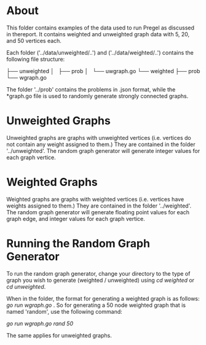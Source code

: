 # About
This folder contains examples of the data used to run Pregel as discussed in thereport. It contains weighted and unweighted graph data with 5, 20, and 50 vertices each.

Each folder ('../data/unweighted/..') and ('../data/weighted/..') contains the following file structure:

├── unweighted
│   ├── prob
│   └── uwgraph.go
└── weighted
    ├── prob
    └── wgraph.go

The folder '../prob' contains the problems in .json format, while the \*graph.go file is used to randomly generate strongly connected graphs. 

# Unweighted Graphs
Unweighted graphs are graphs with unweighted vertices (i.e. vertices do not contain any weight assigned to them.) They are contained in the folder '../unweighted'. The random graph generator will generate integer values for each graph vertice.

# Weighted Graphs
Weighted graphs are graphs with weighted vertices (i.e. vertices have weights assigned to them.) They are contained in the folder '../weighted'. The random graph generator will generate  floating point values for each graph edge, and integer values for each graph vertice.


# Running the Random Graph Generator
To run the random graph generator, change your directory to the type of graph you wish to generate (weighted / unweighted) using *cd weighted* or *cd unweighted*.

When in the folder, the format for generating a weighted graph is as follows:
*go run wgraph.go <name of graph> <number of nodes>*. So for generating a 50 node weighted graph that is named 'random', use the following command:

*go run wgraph.go rand 50*

The same applies for unweighted graphs. 
